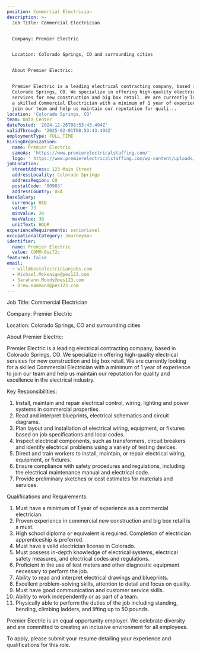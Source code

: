 ```yaml
---
position: Commercial Electrician
description: >-
  Job Title: Commercial Electrician 


  Company: Premier Electric 


  Location: Colorado Springs, CO and surrounding cities


  About Premier Electric:


  Premier Electric is a leading electrical contracting company, based in
  Colorado Springs, CO. We specialize in offering high-quality electrical
  services for new construction and big box retail. We are currently looking for
  a skilled Commercial Electrician with a minimum of 1 year of experience to
  join our team and help us maintain our reputation for quali...
location: 'Colorado Springs, CO'
team: Data Center
datePosted: '2024-12-26T08:53:43.494Z'
validThrough: '2025-02-01T08:53:43.494Z'
employmentType: FULL_TIME
hiringOrganization:
  name: Premier Electric
  sameAs: 'https://www.premierelectricalstaffing.com/'
  logo: ' https://www.premierelectricalstaffing.com/wp-content/uploads/2020/05/Premier-Electrical-Staffing-logo.png'
jobLocation:
  streetAddress: 123 Main Street
  addressLocality: Colorado Springs
  addressRegion: CO
  postalCode: '80903'
  addressCountry: USA
baseSalary:
  currency: USD
  value: 33
  minValue: 28
  maxValue: 38
  unitText: HOUR
experienceRequirements: seniorLevel
occupationalCategory: Journeyman
identifier:
  name: Premier Electric
  value: COMM-8si72c
featured: false
email:
  - will@bestelectricianjobs.com
  - Michael.Mckeaige@pes123.com
  - Sarahann.Moody@pes123.com
  - Drew.Hammond@pes123.com
---
```




Job Title: Commercial Electrician 

Company: Premier Electric 

Location: Colorado Springs, CO and surrounding cities

About Premier Electric:

Premier Electric is a leading electrical contracting company, based in Colorado Springs, CO. We specialize in offering high-quality electrical services for new construction and big box retail. We are currently looking for a skilled Commercial Electrician with a minimum of 1 year of experience to join our team and help us maintain our reputation for quality and excellence in the electrical industry.

Key Responsibilities:

1. Install, maintain and repair electrical control, wiring, lighting and power systems in commercial properties.
2. Read and interpret blueprints, electrical schematics and circuit diagrams.
3. Plan layout and installation of electrical wiring, equipment, or fixtures based on job specifications and local codes.
4. Inspect electrical components, such as transformers, circuit breakers and identify electrical problems using a variety of testing devices.
5. Direct and train workers to install, maintain, or repair electrical wiring, equipment, or fixtures.
6. Ensure compliance with safety procedures and regulations, including the electrical maintenance manual and electrical code.
7. Provide preliminary sketches or cost estimates for materials and services.

Qualifications and Requirements:

1. Must have a minimum of 1 year of experience as a commercial electrician.
2. Proven experience in commercial new construction and big box retail is a must.
3. High school diploma or equivalent is required. Completion of electrician apprenticeship is preferred.
4. Must have a valid electrician license in Colorado.
5. Must possess in-depth knowledge of electrical systems, electrical safety measures, and electrical codes and regulations.
6. Proficient in the use of test meters and other diagnostic equipment necessary to perform the job.
7. Ability to read and interpret electrical drawings and blueprints.
8. Excellent problem-solving skills, attention to detail and focus on quality.
9. Must have good communication and customer service skills.
10. Ability to work independently or as part of a team.
11. Physically able to perform the duties of the job including standing, bending, climbing ladders, and lifting up to 50 pounds.

Premier Electric is an equal opportunity employer. We celebrate diversity and are committed to creating an inclusive environment for all employees. 

To apply, please submit your resume detailing your experience and qualifications for this role.
